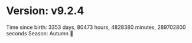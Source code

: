 # Version: v9.2.4
Time since birth: 3353 days, 80473 hours, 4828380 minutes, 289702800 seconds
Season: Autumn 🍁
